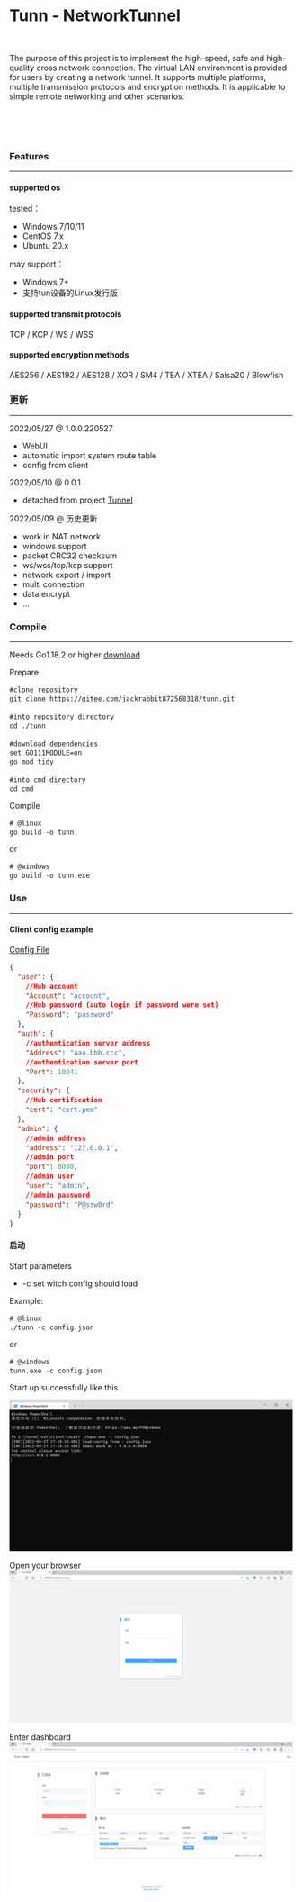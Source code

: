 # Tunn - NetworkTunnel

<br>

The purpose of this project is to implement the high-speed, safe and high-quality cross network connection. The virtual
LAN environment is provided for users by creating a network tunnel. It supports multiple platforms, multiple
transmission protocols and encryption methods. It is applicable to simple remote networking and other scenarios.

<br>
<br>
<br>

### Features

--------

#### supported os

tested：

- Windows 7/10/11
- CentOS 7.x
- Ubuntu 20.x

may support：

- Windows 7+
- 支持tun设备的Linux发行版

#### supported transmit protocols

TCP / KCP / WS / WSS

#### supported encryption methods

AES256 / AES192 / AES128 / XOR / SM4 / TEA / XTEA / Salsa20 / Blowfish

### 更新

------

2022/05/27 @ 1.0.0.220527

- WebUI
- automatic import system route table
- config from client

2022/05/10 @ 0.0.1

- detached from project [Tunnel](https://gitee.com/jackrabbit872568318/tunnel)

2022/05/09 @ 历史更新

- work in NAT network
- windows support
- packet CRC32 checksum
- ws/wss/tcp/kcp support
- network export / import
- multi connection
- data encrypt
- ...

### Compile

------

Needs Go1.18.2 or higher [download](https://golang.google.cn/dl/)

Prepare

```shell
#clone repository
git clone https://gitee.com/jackrabbit872568318/tunn.git

#into repository directory
cd ./tunn

#download dependencies
set GO111MODULE=on
go mod tidy

#into cmd directory
cd cmd
```

Compile

```shell
# @linux
go build -o tunn
```

or

```shell
# @windows
go build -o tunn.exe
```

### Use

------

#### Client config example

[Config File](../config/config_full.json)

```json lines
{
  "user": {
    //Hub account
    "Account": "account",
    //Hub password (auto login if password were set)
    "Password": "password"
  },
  "auth": {
    //authentication server address
    "Address": "aaa.bbb.ccc",
    //authentication server port
    "Port": 10241
  },
  "security": {
    //Hub certification
    "cert": "cert.pem"
  },
  "admin": {
    //admin address
    "address": "127.0.0.1",
    //admin port
    "port": 8080,
    //admin user
    "user": "admin",
    //admin password
    "password": "P@ssw0rd"
  }
}
```

#### 启动

Start parameters

- -c set witch config should load

Example:

```shell
# @linux
./tunn -c config.json
```

or

```shell
# @windows
tunn.exe -c config.json
```

Start up successfully like this

![img](./img/powershell_startup.png)

Open your browser
![img](./img/admin_login.png)

Enter dashboard
![img](./img/admin_main.png)